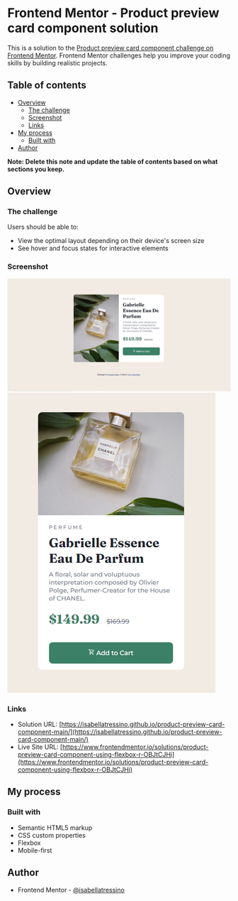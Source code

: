 # Frontend Mentor - Product preview card component solution

This is a solution to the [Product preview card component challenge on Frontend Mentor](https://www.frontendmentor.io/challenges/product-preview-card-component-GO7UmttRfa). Frontend Mentor challenges help you improve your coding skills by building realistic projects. 

## Table of contents

- [Overview](#overview)
  - [The challenge](#the-challenge)
  - [Screenshot](#screenshot)
  - [Links](#links)
- [My process](#my-process)
  - [Built with](#built-with)
- [Author](#author)

**Note: Delete this note and update the table of contents based on what sections you keep.**

## Overview

### The challenge

Users should be able to:

- View the optimal layout depending on their device's screen size
- See hover and focus states for interactive elements

### Screenshot

![](images/desktop-screenshot.png)
![](images/mobile-screenshot.png)

### Links

- Solution URL: [https://isabellatressino.github.io/product-preview-card-component-main/](https://isabellatressino.github.io/product-preview-card-component-main/)
- Live Site URL: [https://www.frontendmentor.io/solutions/product-preview-card-component-using-flexbox-r-OBJtCJHi](https://www.frontendmentor.io/solutions/product-preview-card-component-using-flexbox-r-OBJtCJHi)

## My process

### Built with

- Semantic HTML5 markup
- CSS custom properties
- Flexbox
- Mobile-first 

## Author

- Frontend Mentor - [@isabellatressino](https://www.frontendmentor.io/profile/isabellatressino)

